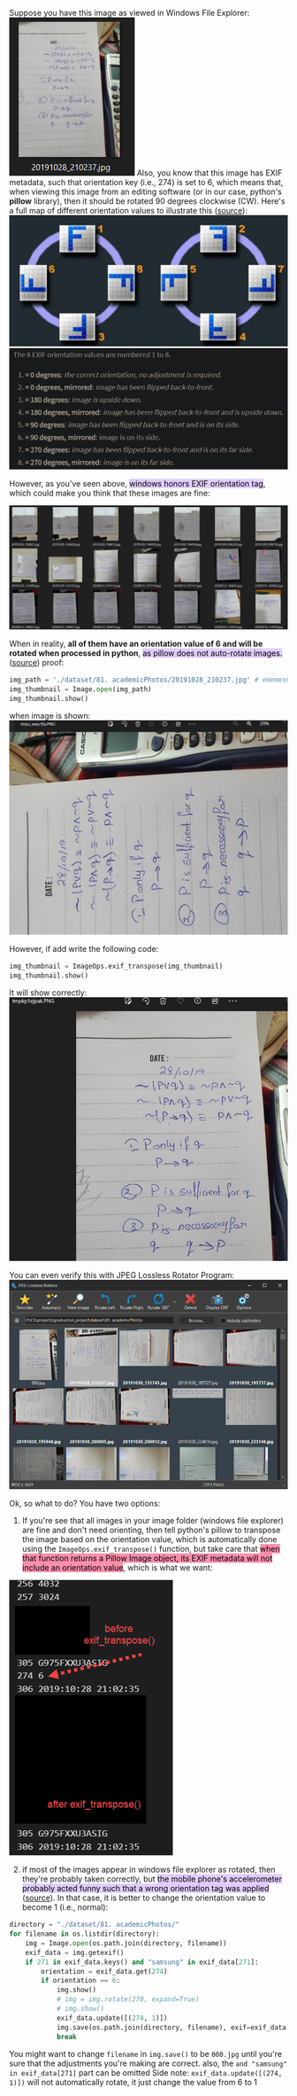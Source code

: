 
Suppose you have this image as viewed in Windows File Explorer:
![Pasted image 20230310090431](../../../Media/Default/Pasted%20image%2020230310090431.png)
Also, you know that this image has EXIF metadata, such that orientation key (i.e., 274) is set to 6, which means that, when viewing this image from an editing software (or in our case, python's **pillow** library), then it should be rotated 90 degrees clockwise (CW). Here's a full map of different orientation values to illustrate this ([source](https://sirv.com/help/articles/rotate-photos-to-be-upright/#:~:text=EXIF%20orientation%20values,-The%208%20EXIF&text=%3D%200%20degrees%2C%20mirrored%3A%20image,image%20is%20on%20its%20side.)):
![Pasted image 20230310090746](../../../Media/Default/Pasted%20image%2020230310090746.png)
![500](../../../Media/Default/Pasted%20image%2020230310090923.png)

However, as you've seen above, <mark style="background: #D2B3FFA6;">windows honors EXIF orientation tag</mark>, which could make you think that these images are fine:

![725](../../../Media/Default/Pasted%20image%2020230310091037.png)

When in reality, **all of them have an orientation value of 6 and will be rotated when processed in python**, <mark style="background: #D2B3FFA6;">as pillow does not auto-rotate images.</mark>  ([source](https://github.com/python-pillow/Pillow/issues/4703))
proof:
```python
img_path = './dataset/81. academicPhotos/20191028_210237.jpg' # ememes0001943
img_thumbnail = Image.open(img_path)
img_thumbnail.show()
```
when image is shown:
![350](../../../Media/Default/Pasted%20image%2020230310094717.png)

However, if add write the following code:
```python
img_thumbnail = ImageOps.exif_transpose(img_thumbnail)
img_thumbnail.show()
```
It will show correctly:
![250](../../../Media/Default/Pasted%20image%2020230310094816.png)

You can even verify this with JPEG Lossless Rotator Program:
![400](../../../Media/Default/Pasted%20image%2020230310094843.png)

Ok, so what to do?
You have two options:
1. If you're see that all images in your image folder (windows file explorer) are fine and don't need orienting, then tell python's pillow to transpose the image based on the orientation value, which is automatically done using the `ImageOps.exif_transpose()` function, but take care that <mark style="background: #FF5582A6;">when that function returns a Pillow Image object, its EXIF metadata will not include an orientation value</mark>, which is what we want:

![200](../../../Media/Default/Pasted%20image%2020230310100312.png)


2. if most of the images appear in windows file explorer as rotated, then they're probably taken correctly, but <mark style="background: #D2B3FFA6;">the mobile phone's accelerometer probably acted funny such that a wrong orientation tag was applied</mark> ([source](https://superuser.com/questions/975288/why-arent-images-rotated-in-windows-photo-viewer#:~:text=own%20question.%20%E2%80%9C%E2%80%A6-,the%20%22landscape%22%20orientation%20is%20photographically%20correct%2C%20though%20the%20camera%20may%20have%20been%20in%20a%20funny%20position%20causing%20an%20accelerometer%20to%20think%20that%20a%20%22portrait%22%20orientation%20was%20intended,-.%E2%80%9D%20Windows%20Photo)). In that case, it is better to change the orientation value to become 1 (i.e., normal):
   
``` python
directory = "./dataset/81. academicPhotos/"
for filename in os.listdir(directory):
    img = Image.open(os.path.join(directory, filename))
    exif_data = img.getexif()
    if 271 in exif_data.keys() and "samsung" in exif_data[271]:
        orientation = exif_data.get(274)
        if orientation == 6: 
            img.show()
            # img = img.rotate(270, expand=True)
            # img.show()
            exif_data.update([(274, 1)])
            img.save(os.path.join(directory, filename), exif=exif_data)
            break
```

You might want to change `filename` in `img.save()` to be `000.jpg` until you're sure that the adjustments you're making are correct. also, the `and "samsung" in exif_data[271]` part can be omitted 
Side note: `exif_data.update([(274, 1)])` will not automatically rotate, it just change the value from 6 to 1



